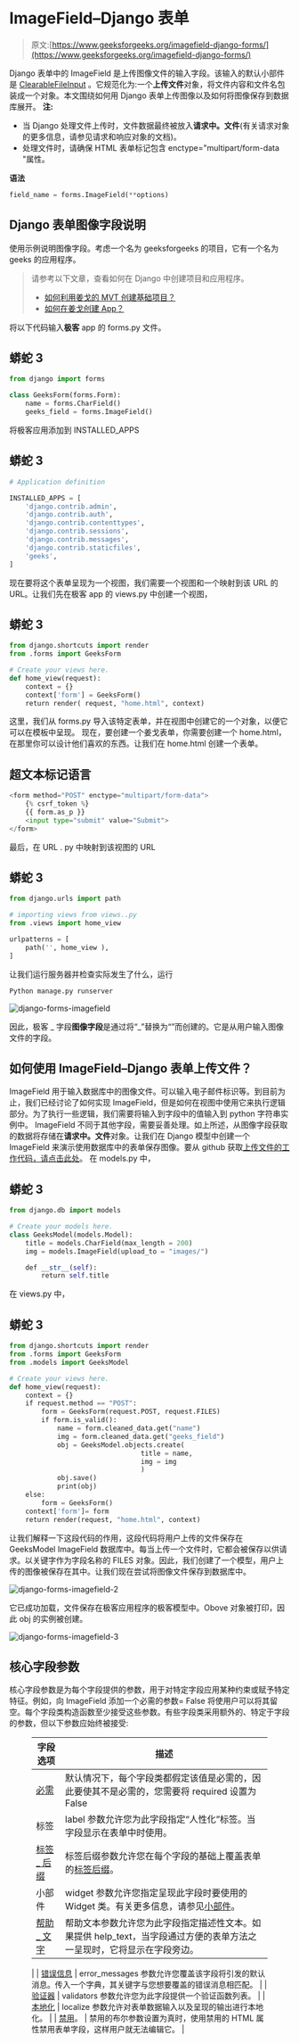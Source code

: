 # ImageField–Django 表单

> 原文:[https://www.geeksforgeeks.org/imagefield-django-forms/](https://www.geeksforgeeks.org/imagefield-django-forms/)

Django 表单中的 ImageField 是上传图像文件的输入字段。该输入的默认小部件是 [ClearableFileInput](https://docs.djangoproject.com/en/2.2/ref/forms/widgets/#django.forms.ClearableFileInput) 。它规范化为:一个**上传文件**对象，将文件内容和文件名包装成一个对象。本文围绕如何用 Django 表单上传图像以及如何将图像保存到数据库展开。
**注:**

*   当 Django 处理文件上传时，文件数据最终被放入**请求中。文件**(有关请求对象的更多信息，请参见请求和响应对象的文档)。
*   处理文件时，请确保 HTML 表单标记包含 enctype="multipart/form-data "属性。

**语法**

```py
field_name = forms.ImageField(**options)
```

## Django 表单图像字段说明

使用示例说明图像字段。考虑一个名为 geeksforgeeks 的项目，它有一个名为 geeks 的应用程序。

> 请参考以下文章，查看如何在 Django 中创建项目和应用程序。
> 
> *   [如何利用姜戈的 MVT 创建基础项目？](https://www.geeksforgeeks.org/how-to-create-a-basic-project-using-mvt-in-django/)
> *   [如何在姜戈创建 App？](https://www.geeksforgeeks.org/how-to-create-an-app-in-django/)

将以下代码输入**极客** app 的 forms.py 文件。

## 蟒蛇 3

```py
from django import forms

class GeeksForm(forms.Form):
    name = forms.CharField()
    geeks_field = forms.ImageField()
```

将极客应用添加到 INSTALLED_APPS

## 蟒蛇 3

```py
# Application definition

INSTALLED_APPS = [
    'django.contrib.admin',
    'django.contrib.auth',
    'django.contrib.contenttypes',
    'django.contrib.sessions',
    'django.contrib.messages',
    'django.contrib.staticfiles',
    'geeks',
]
```

现在要将这个表单呈现为一个视图，我们需要一个视图和一个映射到该 URL 的 URL。让我们先在极客 app 的 views.py 中创建一个视图，

## 蟒蛇 3

```py
from django.shortcuts import render
from .forms import GeeksForm

# Create your views here.
def home_view(request):
    context = {}
    context['form'] = GeeksForm()
    return render( request, "home.html", context)
```

这里，我们从 forms.py 导入该特定表单，并在视图中创建它的一个对象，以便它可以在模板中呈现。
现在，要创建一个姜戈表单，你需要创建一个 home.html，在那里你可以设计他们喜欢的东西。让我们在 home.html 创建一个表单。

## 超文本标记语言

```py
<form method="POST" enctype="multipart/form-data">
    {% csrf_token %}
    {{ form.as_p }}
    <input type="submit" value="Submit">
</form>
```

最后，在 URL . py
中映射到该视图的 URL

## 蟒蛇 3

```py
from django.urls import path

# importing views from views..py
from .views import home_view

urlpatterns = [
    path('', home_view ),
]
```

让我们运行服务器并检查实际发生了什么，运行

```py
Python manage.py runserver
```

![django-forms-imagefield](img/e266d9c77e56630fea851faa68ba406d.png)

因此，极客 _ 字段**图像字段**是通过将“_”替换为“”而创建的。它是从用户输入图像文件的字段。

## 如何使用 ImageField–Django 表单上传文件？

ImageField 用于输入数据库中的图像文件。可以输入电子邮件标识等。到目前为止，我们已经讨论了如何实现 ImageField，但是如何在视图中使用它来执行逻辑部分。为了执行一些逻辑，我们需要将输入到字段中的值输入到 python 字符串实例中。
ImageField 不同于其他字段，需要妥善处理。如上所述，从图像字段获取的数据将存储在**请求中。文件**对象。让我们在 Django 模型中创建一个 ImageField 来演示使用数据库中的表单保存图像。要从 github 获取[上传文件的工作代码，请点击此处](https://github.com/naveenkrnl/geeksforgeeks/tree/a09aa57e3ffa26c0073bd509aa78f71214dba9df)。
在 models.py 中，

## 蟒蛇 3

```py
from django.db import models

# Create your models here.
class GeeksModel(models.Model):
    title = models.CharField(max_length = 200)
    img = models.ImageField(upload_to = "images/")

    def __str__(self):
        return self.title
```

在 views.py 中，

## 蟒蛇 3

```py
from django.shortcuts import render
from .forms import GeeksForm
from .models import GeeksModel

# Create your views here.
def home_view(request):
    context = {}
    if request.method == "POST":
        form = GeeksForm(request.POST, request.FILES)
        if form.is_valid():
            name = form.cleaned_data.get("name")
            img = form.cleaned_data.get("geeks_field")
            obj = GeeksModel.objects.create(
                                 title = name,
                                 img = img
                                 )
            obj.save()
            print(obj)
    else:
        form = GeeksForm()
    context['form']= form
    return render(request, "home.html", context)
```

让我们解释一下这段代码的作用，这段代码将用户上传的文件保存在 GeeksModel ImageField 数据库中。每当上传一个文件时，它都会被保存以供请求。以关键字作为字段名称的 FILES 对象。因此，我们创建了一个模型，用户上传的图像被保存在其中。让我们现在尝试将图像文件保存到数据库中。

![django-forms-imagefield-2](img/4cd39ac3bdd0a77f138e8af6fb8ce184.png)

它已成功加载，文件保存在极客应用程序的极客模型中。Obove 对象被打印，因此 obj 的实例被创建。

![django-forms-imagefield-3](img/af5855a0ae1c9f5892165161e93a9af3.png)

## 核心字段参数

核心字段参数是为每个字段提供的参数，用于对特定字段应用某种约束或赋予特定特征。例如，向 ImageField 添加一个必需的参数= False 将使用户可以将其留空。每个字段类构造函数至少接受这些参数。有些字段类采用额外的、特定于字段的参数，但以下参数应始终被接受:

<figure class="table">

| 字段选项 | 描述 |
| --- | --- |
| [必需](https://www.geeksforgeeks.org/required-django-form-field-validation/) | 默认情况下，每个字段类都假定该值是必需的，因此要使其不是必需的，您需要将 required 设置为 False |
| 标签 | label 参数允许您为此字段指定“人性化”标签。当字段显示在表单中时使用。 |
| [标签 _ 后缀](https://www.geeksforgeeks.org/label-django-form-field-validation/) | 标签后缀参数允许您在每个字段的基础上覆盖表单的[标签后缀](https://docs.djangoproject.com/en/2.2/ref/forms/fields/#label-suffix)。 |
| 小部件 | widget 参数允许您指定呈现此字段时要使用的 Widget 类。有关更多信息，请参见[小部件](https://docs.djangoproject.com/en/2.2/ref/forms/widgets/)。 |
| [帮助 _ 文字](https://www.geeksforgeeks.org/help_text-django-form-field-validation/) | 帮助文本参数允许您为此字段指定描述性文本。如果提供 help_text，当字段通过方便的表单方法之一呈现时，它将显示在字段旁边。
 |
| [错误信息](https://www.geeksforgeeks.org/error_messages-django-form-field-validation/) | error_messages 参数允许您覆盖该字段将引发的默认消息。传入一个字典，其关键字与您想要覆盖的错误消息相匹配。 |
| [验证器](https://www.geeksforgeeks.org/django-form-field-custom-widgets/) | validators 参数允许您为此字段提供一个验证函数列表。
 |
| [本地化](http://localize) | localize 参数允许对表单数据输入以及呈现的输出进行本地化。 |
| [禁用](https://www.geeksforgeeks.org/disabled-django-form-field-validation/)。 | 禁用的布尔参数设置为真时，使用禁用的 HTML 属性禁用表单字段，这样用户就无法编辑它。
 |

</figure>